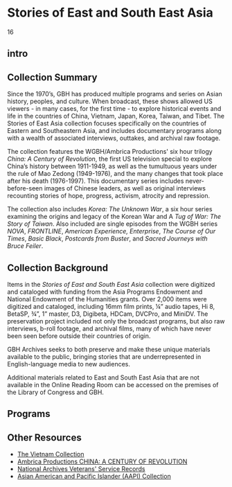 # Stories of East and South East Asia

16

## intro

## Collection Summary

Since the 1970’s, GBH has produced multiple programs and series on Asian history, peoples, and culture. When broadcast, these shows allowed US viewers - in many cases, for the first time - to explore historical events and life in the countries of China, Vietnam, Japan, Korea, Taiwan, and Tibet. The Stories of East Asia collection focuses specifically on the countries of Eastern and Southeastern Asia, and includes documentary programs along with a wealth of associated interviews, outtakes, and archival raw footage.

The collection features the WGBH/Ambrica Productions' six hour trilogy *China: A Century of Revolution*, the first US television special to explore China’s history between 1911-1949, as well as the tumultuous years under the rule of Mao Zedong (1949-1976), and the many changes that took place after his death (1976-1997). This documentary series includes never-before-seen images of Chinese leaders, as well as original interviews recounting stories of hope, progress, activism, atrocity and repression.  

The collection also includes *Korea: The Unknown War*, a six hour series examining the origins and legacy of the Korean War and A *Tug of War: The Story of Taiwan*.  Also included are single episodes from the WGBH series *NOVA*, *FRONTLINE*, *American Experience, Enterprise*, *The Course of Our Times*, *Basic Black*, *Postcards from Buster*, and *Sacred Journeys with Bruce Feiler*. 


## Collection Background

Items in the *Stories of East and South East Asia* collection were digitized and cataloged with funding from the Asia Programs Endowment and National Endowment of the Humanities grants. Over 2,000 items were digitized and cataloged, including 16mm film prints, ¼” audio tapes, Hi 8, BetaSP, ¾”, 1” master, D3, Digibeta, HDCam, DVCPro, and MiniDV. The preservation project included not only the broadcast programs, but also raw interviews, b-roll footage, and archival films, many of which have never been seen before outside their countries of origin. 

GBH Archives seeks to both preserve and make these unique materials available to the public, bringing stories that are underrepresented in English-language media to new audiences.

Additional materials related to East and South East Asia that are not available in the Online Reading Room can be accessed on the premises of the Library of Congress and GBH.

## Programs

[](http://localhost:3000/catalog?f[special_collection_tags][]=asia-programs)

## Other Resources

- [The Vietnam Collection](https://openvault.wgbh.org/collections/vietnam/interviews)
- [Ambrica Productions CHINA: A CENTURY OF REVOLUTION](https://ambrica.com/china-a-century-of-revolution/)
- [National Archives Veterans' Service Records](https://www.archives.gov/veterans)
- [Asian American and Pacific Islander (AAPI) Collection](https://americanarchive.org/special_collections/aapi-collection)
